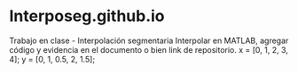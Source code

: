 # Interposeg.github.io
Trabajo en clase - Interpolación segmentaria
Interpolar en MATLAB, agregar código y evidencia en el documento o bien link de repositorio.
x = [0, 1, 2, 3, 4];
y = [0, 1, 0.5, 2, 1.5];
